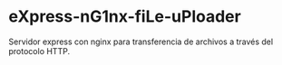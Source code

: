 # eXpress-nG1nx-fiLe-uPloader
Servidor express con nginx para transferencia de archivos a través del protocolo HTTP.
